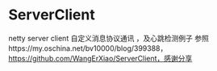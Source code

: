 # ServerClient
netty server client 自定义消息协议通讯 ，及心跳检测例子
参照https://my.oschina.net/bv10000/blog/399388，https://github.com/WangErXiao/ServerClient，感谢分享
